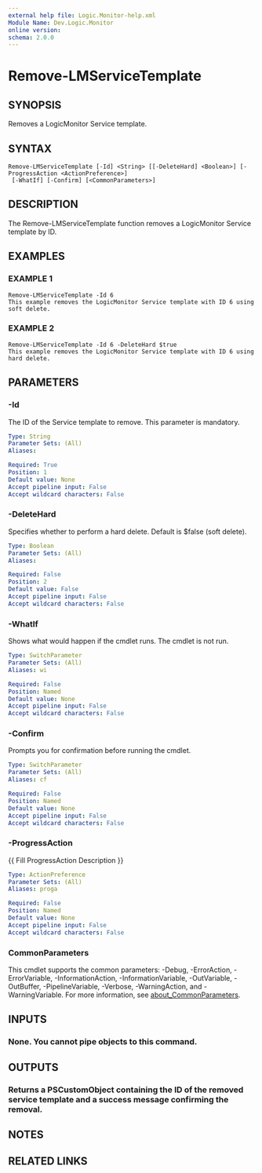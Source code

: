```yaml
---
external help file: Logic.Monitor-help.xml
Module Name: Dev.Logic.Monitor
online version:
schema: 2.0.0
---
```


# Remove-LMServiceTemplate

## SYNOPSIS
Removes a LogicMonitor Service template.

## SYNTAX

```
Remove-LMServiceTemplate [-Id] <String> [[-DeleteHard] <Boolean>] [-ProgressAction <ActionPreference>]
 [-WhatIf] [-Confirm] [<CommonParameters>]
```

## DESCRIPTION
The Remove-LMServiceTemplate function removes a LogicMonitor Service template by ID.

## EXAMPLES

### EXAMPLE 1
```
Remove-LMServiceTemplate -Id 6
This example removes the LogicMonitor Service template with ID 6 using soft delete.
```

### EXAMPLE 2
```
Remove-LMServiceTemplate -Id 6 -DeleteHard $true
This example removes the LogicMonitor Service template with ID 6 using hard delete.
```

## PARAMETERS

### -Id
The ID of the Service template to remove.
This parameter is mandatory.

```yaml
Type: String
Parameter Sets: (All)
Aliases:

Required: True
Position: 1
Default value: None
Accept pipeline input: False
Accept wildcard characters: False
```

### -DeleteHard
Specifies whether to perform a hard delete.
Default is $false (soft delete).

```yaml
Type: Boolean
Parameter Sets: (All)
Aliases:

Required: False
Position: 2
Default value: False
Accept pipeline input: False
Accept wildcard characters: False
```

### -WhatIf
Shows what would happen if the cmdlet runs.
The cmdlet is not run.

```yaml
Type: SwitchParameter
Parameter Sets: (All)
Aliases: wi

Required: False
Position: Named
Default value: None
Accept pipeline input: False
Accept wildcard characters: False
```

### -Confirm
Prompts you for confirmation before running the cmdlet.

```yaml
Type: SwitchParameter
Parameter Sets: (All)
Aliases: cf

Required: False
Position: Named
Default value: None
Accept pipeline input: False
Accept wildcard characters: False
```

### -ProgressAction
{{ Fill ProgressAction Description }}

```yaml
Type: ActionPreference
Parameter Sets: (All)
Aliases: proga

Required: False
Position: Named
Default value: None
Accept pipeline input: False
Accept wildcard characters: False
```

### CommonParameters
This cmdlet supports the common parameters: -Debug, -ErrorAction, -ErrorVariable, -InformationAction, -InformationVariable, -OutVariable, -OutBuffer, -PipelineVariable, -Verbose, -WarningAction, and -WarningVariable. For more information, see [about_CommonParameters](http://go.microsoft.com/fwlink/?LinkID=113216).

## INPUTS

### None. You cannot pipe objects to this command.
## OUTPUTS

### Returns a PSCustomObject containing the ID of the removed service template and a success message confirming the removal.
## NOTES

## RELATED LINKS

